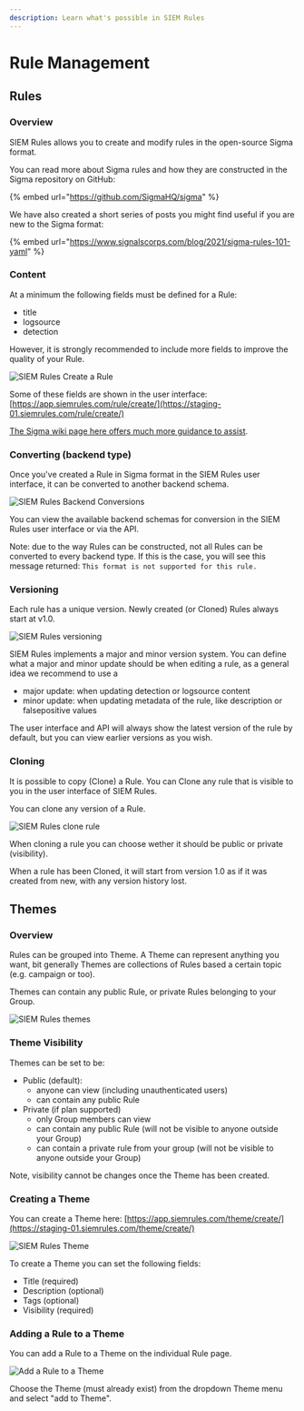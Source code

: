 ```yaml
---
description: Learn what's possible in SIEM Rules
---
```


# Rule Management

## Rules

### Overview <a href="#automatic-extractions" id="automatic-extractions"></a>

SIEM Rules allows you to create and modify rules in the open-source Sigma format.

You can read more about Sigma rules and how they are constructed in the Sigma repository on GitHub:

{% embed url="https://github.com/SigmaHQ/sigma" %}

We have also created a short series of posts you might find useful if you are new to the Sigma format:

{% embed url="https://www.signalscorps.com/blog/2021/sigma-rules-101-yaml" %}

### Content <a href="#automatic-extractions" id="automatic-extractions"></a>

At a minimum the following fields must be defined for a Rule:

* title
* logsource
* detection

However, it is strongly recommended to include more fields to improve the quality of your Rule.

![SIEM Rules Create a Rule](../.gitbook/assets/45b40cd3-b9eb-4fe2-bd75-e9676e52cb36.png)

Some of these fields are shown in the user interface: [https://app.siemrules.com/rule/create/](https://staging-01.siemrules.com/rule/create/)

[The Sigma wiki page here offers much more guidance to assist](https://github.com/SigmaHQ/sigma/wiki/Specification).

### Converting (backend type) <a href="#automatic-extractions" id="automatic-extractions"></a>

Once you've created a Rule in Sigma format in the SIEM Rules user interface, it can be converted to another backend schema.

![SIEM Rules Backend Conversions](../.gitbook/assets/siemrules-backend-conversion.png)

You can view the available backend schemas for conversion in the SIEM Rules user interface or via the API.

Note: due to the way Rules can be constructed, not all Rules can be converted to every backend type. If this is the case, you will see this message returned: `This format is not supported for this rule.`

### Versioning <a href="#automatic-extractions" id="automatic-extractions"></a>

Each rule has a unique version. Newly created (or Cloned) Rules always start at v1.0.

![SIEM Rules versioning](../.gitbook/assets/423d3629-99b4-40ab-83e6-330bb75939a0.png)

SIEM Rules implements a major and minor version system. You can define what a major and minor update should be when editing a rule, as a general idea we recommend to use a

* major update: when updating detection or logsource content
* minor update: when updating metadata of the rule, like description or falsepositive values

The user interface and API will always show the latest version of the rule by default, but you can view earlier versions as you wish.

### Cloning <a href="#automatic-extractions" id="automatic-extractions"></a>

It is possible to copy (Clone) a Rule. You can Clone any rule that is visible to you in the user interface of SIEM Rules.

You can clone any version of a Rule.

![SIEM Rules clone rule](../.gitbook/assets/f70bf503-98bc-4647-ac50-933054da36bb.png)

When cloning a rule you can choose wether it should be public or private (visibility).

When a rule has been Cloned, it will start from version 1.0 as if it was created from new, with any version history lost.

## Themes <a href="#automatic-extractions" id="automatic-extractions"></a>

### Overview <a href="#automatic-extractions" id="automatic-extractions"></a>

Rules can be grouped into Theme. A Theme can represent anything you want, bit generally Themes are collections of Rules based a certain topic (e.g. campaign or too).

Themes can contain any public Rule, or private Rules belonging to your Group.

![SIEM Rules themes](<../.gitbook/assets/40df5978-2455-48d2-b5a9-92b577def881 (1).png>)

### Theme Visibility <a href="#automatic-extractions" id="automatic-extractions"></a>

Themes can be set to be:

* Public (default):
  * anyone can view (including unauthenticated users)
  * can contain any public Rule
* Private (if plan supported)
  * only Group members can view
  * can contain any public Rule (will not be visible to anyone outside your Group)
  * can contain a private rule from your group (will not be visible to anyone outside your Group)

Note, visibility cannot be changes once the Theme has been created.

### Creating a Theme <a href="#automatic-extractions" id="automatic-extractions"></a>

You can create a Theme here: [https://app.siemrules.com/theme/create/](https://staging-01.siemrules.com/theme/create/)

![SIEM Rules Theme](../.gitbook/assets/6f435a7c-e267-4b02-97bf-540cdd14ed26.png)

To create a Theme you can set the following fields:

* Title (required)
* Description (optional)
* Tags (optional)
* Visibility (required)

### Adding a Rule to a Theme <a href="#automatic-extractions" id="automatic-extractions"></a>

You can add a Rule to a Theme on the individual Rule page.

![Add a Rule to a Theme](../.gitbook/assets/b7997635-7234-47c3-976d-d7ae6b3b0714.png)

Choose the Theme (must already exist) from the dropdown Theme menu and select "add to Theme".
